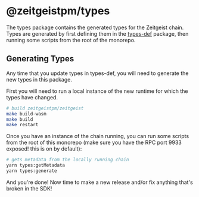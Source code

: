# @zeitgeistpm/types

The types package contains the generated types for the Zeitgeist chain.
Types are generated by first defining them in the [types-def](../type-def)
package, then running some scripts from the root of the monorepo.

## Generating Types

Any time that you update types in types-def, you will need to generate the new
types in this package.

First you will need to run a local instance of the new runtime for which the types
have changed.

```zsh
# build zeitgeistpm/zeitgeist
make build-wasm
make build
make restart
```

Once you have an instance of the chain running, you can run some scripts from the root
of this monorepo (make sure you have the RPC port 9933 exposed! this is on by default):

```zsh
# gets metadata from the locally running chain
yarn types:getMetadata
yarn types:generate
```

And you're done! Now time to make a new release and/or fix anything that's broken in
the SDK!
